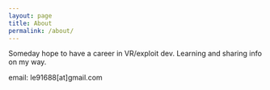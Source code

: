 ```yaml
---
layout: page
title: About
permalink: /about/
---
```


Someday hope to have a career in VR/exploit dev. Learning and sharing info on my way.

email: le91688[at]gmail.com
